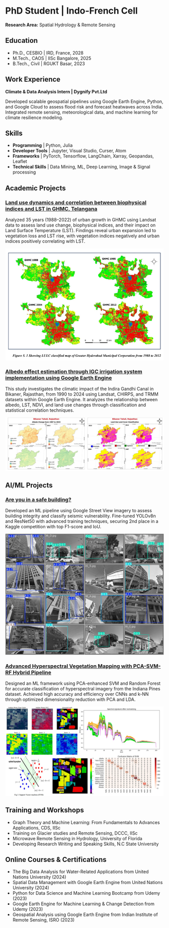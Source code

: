 # PhD Student | Indo-French Cell

**Research Area:** Spatial Hydrology & Remote Sensing

## Education
- Ph.D., CESBIO    | IRD, France, 2028					       		
- M.Tech., CAOS    | IISc Bangalore, 2025	 			        		
- B.Tech., Civil   | RGUKT Basar, 2023

## Work Experience
**Climate & Data Analysis Intern | Dygnify Pvt.Ltd** 

Developed scalable geospatial pipelines using Google Earth Engine, Python, and Google Cloud to assess flood risk and forecast heatwaves across India. Integrated remote sensing, meteorological data, and machine learning for climate resilience modeling.

## Skills
- **Programming**      | Python, Julia
- **Developer Tools**  | Jupyter, Visual Studio, Curser, Atom
- **Frameworks**       | PyTorch, Tensorflow, LangChain, Xarray, Geopandas, Leaflet
- **Technical Skills** | Data Mining, ML, Deep Learning, Image & Signal processing

## Academic Projects

### [Land use dynamics and correlation between biophysical indices and LST in GHMC, Telangana](https://github.com/pavankz/Land-use-dynamics-and-correlation-between-biophysical-indices-and-Land-Surface-Temperature)
Analyzed 35 years (1988–2022) of urban growth in GHMC using Landsat data to assess land use change, biophysical indices, and their impact on Land Surface Temperature (LST). Findings reveal urban expansion led to vegetation loss and LST rise, with vegetation indices negatively and urban indices positively correlating with LST.


![GHMC LULC](/assests/Img/land_use_dynamics.png)

### [Albedo effect estimation through IGC irrigation system implementation using Google Earth Engine](https://github.com/pavankz/Estimating-Albedo-effect-manipulation-by-the-implementation-of-IGC-irrigation-system)
This study investigates the climatic impact of the Indira Gandhi Canal in Bikaner, Rajasthan, from 1990 to 2024 using Landsat, CHIRPS, and TRMM datasets within Google Earth Engine. It analyzes the relationship between albedo, LST, NDVI, and land use changes through classification and statistical correlation techniques.


![Albedo Change and LULC](/assests/Img/albedo_lulc.jpg)

## AI/ML Projects
### [Are you in a safe building?](https://github.com/pavankz/Building_Classification_with_YOLO)
Developed an ML pipeline using Google Street View imagery to assess building integrity and classify seismic vulnerability. Fine-tuned YOLOv8n and ResNet50 with advanced training techniques, securing 2nd place in a Kaggle competition with top F1-score and IoU.


![Building Classification](/assests/Img/safe_building.jpg)

### [Advanced Hyperspectral Vegetation Mapping with PCA-SVM-RF Hybrid Pipeline](https://github.com/pavankz/Enhancing-Vegetation-Classification-through-hyperspectral-remote-sensing)
Designed an ML framework using PCA-enhanced SVM and Random Forest for accurate classification of hyperspectral imagery from the Indiana Pines dataset. Achieved high accuracy and efficiency over CNNs and k-NN through optimized dimensionality reduction with PCA and LDA.


![Image Classification](/assests/Img/hyperspectral_classification.jpg)


## Training and Workshops
- Graph Theory and Machine Learning: From Fundamentals to Advances Applications, CDS, IISc
- Training on Glacier studies and Remote Sensing, DCCC, IISc
- Microwave Remote Sensing in Hydrology, University of Florida
- Developing Research Writing and Speaking Skills, N.C State University

## Online Courses & Certifications
- The Big Data Analysis for Water-Related Applications from United Nations University (2024)
- Spatial Data Management with Google Earth Engine from United Nations University (2024)
- Python for Data Science and Machine Learning Bootcamp from Udemy (2023)
- Google Earth Engine for Machine Learning & Change Detection from Udemy (2023)
- Geospatial Analysis using Google Earth Engine from Indian Institute of Remote Sensing, ISRO (2023)


